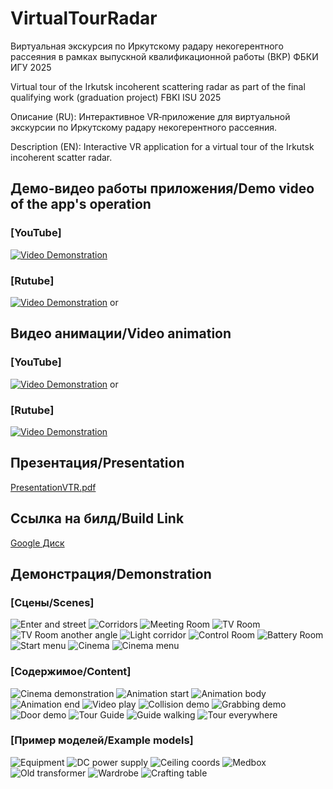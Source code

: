 # VirtualTourRadar
Виртуальная экскурсия по Иркутскому радару некогерентного рассеяния в рамках выпускной квалификационной работы (ВКР) ФБКИ ИГУ 2025

Virtual tour of the Irkutsk incoherent scattering radar as part of the final qualifying work (graduation project) FBKI ISU 2025

Описание (RU):
Интерактивное VR‑приложение для виртуальной экскурсии по Иркутскому радару некогерентного рассеяния.

Description (EN):
Interactive VR application for a virtual tour of the Irkutsk incoherent scatter radar.

## Демо-видео работы приложения/Demo video of the app's operation
### [YouTube]
[![Video Demonstration](https://img.youtube.com/vi/TwDvV_vJqHs/0.jpg)](https://youtu.be/TwDvV_vJqHs)

### [Rutube]
[![Video Demonstration](https://img.youtube.com/vi/TwDvV_vJqHs/0.jpg)](https://rutube.ru/video/private/ba8118e076e00b252d535de729078c7c/?p=7MurUX67yxv--tgA7yZ-yw)
or
## Видео анимации/Video animation
### [YouTube]
[![Video Demonstration](https://img.youtube.com/vi/y0ORc1fOMyI/0.jpg)](https://www.youtube.com/watch?v=y0ORc1fOMyI)
or
### [Rutube]
[![Video Demonstration](https://img.youtube.com/vi/y0ORc1fOMyI/0.jpg)](https://rutube.ru/video/private/07c738418968a793271f37b91220e2fb/?p=DCFmnzCUgRIxyF-uRRfHrg)

## Презентация/Presentation
[PresentationVTR.pdf](PresentationVTR.pdf)

## Ссылка на билд/Build Link
[Google Диск](https://drive.google.com/file/d/1680noUcOqd_L6j6f2UGFwFL6cVWi-TrQ/view?usp=sharing)

## Демонстрация/Demonstration
### [Сцены/Scenes]
![Enter and street](/screenshots/street.jpg)
![Corridors](/screenshots/corridors.jpg)
![Meeting Room](/screenshots/meeting_room.jpg)
![TV Room](/screenshots/tv_room.jpg)
![TV Room another angle](/screenshots/tv_room_alt.jpg)
![Light corridor](/screenshots/light_corridor.jpg)
![Control Room](/screenshots/control.jpg)
![Battery Room](/screenshots/battery.jpg)
![Start menu](/screenshots/menu.jpg)
![Cinema](/screenshots/cinema.jpg)
![Cinema menu](/screenshots/cinema_menu.jpg)
### [Содержимое/Content]
![Cinema demonstration](/screenshots/cinema_demons.jpg)
![Animation start](/screenshots/anim0.jpg)
![Animation body](/screenshots/anim1.jpg)
![Animation end](/screenshots/anim2.jpg)
![Video play](/screenshots/video.jpg)
![Collision demo](/screenshots/coll.jpg)
![Grabbing demo](/screenshots/grab.jpg)
![Door demo](/screenshots/door.jpg)
![Tour Guide](/screenshots/tour_guide.jpg)
![Guide walking](/screenshots/walk.jpg)
![Tour everywhere](/screenshots/streeet_tour.jpg)
### [Пример моделей/Example models]
![Equipment](/screenshots/resi.jpg)
![DC power supply](/screenshots/b5.jpg)
![Ceiling coords](/screenshots/ceil.jpg)
![Medbox](/screenshots/medbox.jpg)
![Old transformer](/screenshots/transf.jpg)
![Wardrobe](/screenshots/wardrobe.jpg)
![Crafting table](/screenshots/crafting.jpg)
